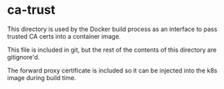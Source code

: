 # ca-trust

This directory is used by the Docker build process as an interface to pass trusted CA certs into a container image.

This file is included in git, but the rest of the contents of this directory are gitignore'd.

The forward proxy certificate is included so it can be injected into the k8s image during build time.